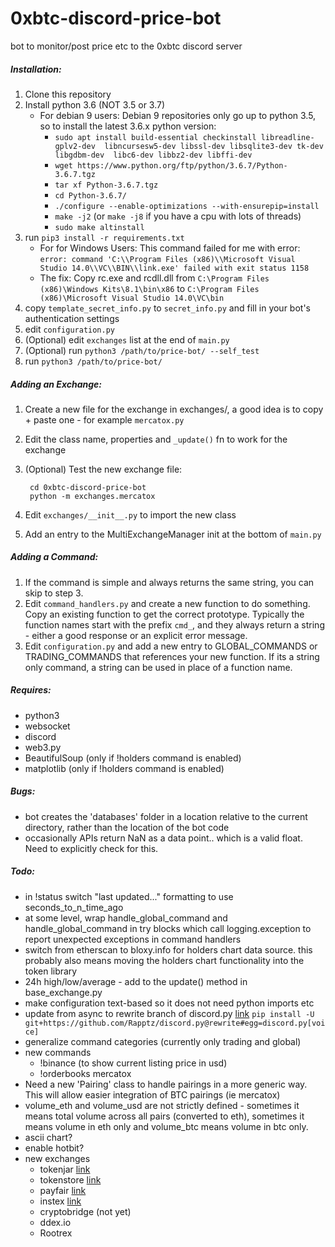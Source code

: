 # 0xbtc-discord-price-bot
bot to monitor/post price etc to the 0xbtc discord server

##### Installation:

1. Clone this repository
2. Install python 3.6 (NOT 3.5 or 3.7)
   - For debian 9 users: Debian 9 repositories only go up to python 3.5, so to
     install the latest 3.6.x python version:
     - `sudo apt install build-essential checkinstall libreadline-gplv2-dev 
        libncursesw5-dev libssl-dev libsqlite3-dev tk-dev libgdbm-dev 
        libc6-dev libbz2-dev libffi-dev`
     - `wget https://www.python.org/ftp/python/3.6.7/Python-3.6.7.tgz`
     - `tar xf Python-3.6.7.tgz`
     - `cd Python-3.6.7/`
     - `./configure --enable-optimizations --with-ensurepip=install`
     - `make -j2` (or `make -j8` if you have a cpu with lots of threads)
     - `sudo make altinstall`
3. run `pip3 install -r requirements.txt`
   - For for Windows Users: This command failed for me with error:
   `error: command 'C:\\Program Files (x86)\\Microsoft Visual Studio 14.0\\VC\\BIN\\link.exe' failed with exit status 1158`
   - The fix: Copy rc.exe and rcdll.dll from `C:\Program Files (x86)\Windows Kits\8.1\bin\x86` to `C:\Program Files (x86)\Microsoft Visual Studio 14.0\VC\bin`
4. copy `template_secret_info.py` to `secret_info.py` and fill in your bot's authentication settings
5. edit `configuration.py`
6. (Optional) edit `exchanges` list at the end of `main.py`
7. (Optional) run `python3 /path/to/price-bot/ --self_test`
8. run `python3 /path/to/price-bot/`

##### Adding an Exchange:
1. Create a new file for the exchange in exchanges/, a good idea is to copy + 
   paste one - for example `mercatox.py`
2. Edit the class name, properties and `_update()` fn to work for the exchange
3. (Optional) Test the new exchange file: 

        cd 0xbtc-discord-price-bot
        python -m exchanges.mercatox

4. Edit `exchanges/__init__.py` to import the new class
5. Add an entry to the MultiExchangeManager init at the bottom of `main.py`

##### Adding a Command:
1. If the command is simple and always returns the same string, you can skip
   to step 3.
2. Edit `command_handlers.py` and create a new function to do something. Copy
   an existing function to get the correct prototype. Typically the function
   names start with the prefix `cmd_`, and they always return a string - either
   a good response or an explicit error message.
3. Edit `configuration.py` and add a new entry to GLOBAL_COMMANDS or
   TRADING_COMMANDS that references your new function. If its a string only 
   command, a string can be used in place of a function name.

##### Requires:
 - python3
 - websocket
 - discord
 - web3.py
 - BeautifulSoup (only if !holders command is enabled)
 - matplotlib (only if !holders command is enabled)

##### Bugs:
 - bot creates the 'databases' folder in a location relative to the current
   directory, rather than the location of the bot code
 - occasionally APIs return NaN as a data point.. which is a valid float. Need
   to explicitly check for this.

##### Todo:
 - in !status switch "last updated..." formatting to use seconds_to_n_time_ago
 - at some level, wrap handle_global_command and handle_global_command in try
   blocks which call logging.exception to report unexpected exceptions in
   command handlers
 - switch from etherscan to bloxy.info for holders chart data source. this
   probably also means moving the holders chart functionality into the token
   library
 - 24h high/low/average - add to the update() method in base_exchange.py
 - make configuration text-based so it does not need python imports etc
 - update from async to rewrite branch of discord.py [link](https://github.com/TheTrain2000/async2rewrite)
   `pip install -U git+https://github.com/Rapptz/discord.py@rewrite#egg=discord.py[voice]`
 - generalize command categories (currently only trading and global)
 - new commands
   - !binance (to show current listing price in usd)
   - !orderbooks mercatox
 - Need a new 'Pairing' class to handle pairings in a more generic way. This
   will allow easier integration of BTC pairings (ie mercatox)
 - volume_eth and volume_usd are not strictly defined - sometimes it means total
   volume across all pairs (converted to eth), sometimes it means volume in eth
   only and volume_btc means volume in btc only.
 - ascii chart?
 - enable hotbit?
 - new exchanges
   - tokenjar [link](https://tokenjar.io/0xbtc)
   - tokenstore [link](https://token.store/trade/0xBTC)
   - payfair [link](https://payfair.io/?coin=0XBTC&tradeType=sell&currency=USD)
   - instex [link](https://app.instex.io/0xBTC-WETH)
   - cryptobridge (not yet)
   - ddex.io
   - Rootrex
